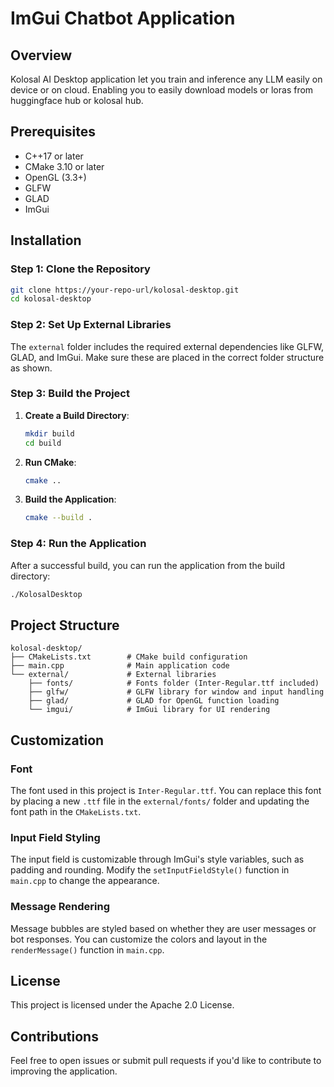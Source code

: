 # ImGui Chatbot Application

## Overview
Kolosal AI Desktop application let you train and inference any LLM easily on device or on cloud. Enabling you to easily download models or loras from huggingface hub or kolosal hub.

## Prerequisites
- C++17 or later
- CMake 3.10 or later
- OpenGL (3.3+)
- GLFW
- GLAD
- ImGui

## Installation

### Step 1: Clone the Repository
```bash
git clone https://your-repo-url/kolosal-desktop.git
cd kolosal-desktop
```

### Step 2: Set Up External Libraries
The `external` folder includes the required external dependencies like GLFW, GLAD, and ImGui. Make sure these are placed in the correct folder structure as shown.

### Step 3: Build the Project
1. **Create a Build Directory**:
   ```bash
   mkdir build
   cd build
   ```
2. **Run CMake**:
   ```bash
   cmake ..
   ```
3. **Build the Application**:
   ```bash
   cmake --build .
   ```

### Step 4: Run the Application
After a successful build, you can run the application from the build directory:

```bash
./KolosalDesktop
```

## Project Structure

```plaintext
kolosal-desktop/
├── CMakeLists.txt        # CMake build configuration
├── main.cpp              # Main application code
└── external/             # External libraries
    ├── fonts/            # Fonts folder (Inter-Regular.ttf included)
    ├── glfw/             # GLFW library for window and input handling
    ├── glad/             # GLAD for OpenGL function loading
    └── imgui/            # ImGui library for UI rendering
```

## Customization
### Font
The font used in this project is `Inter-Regular.ttf`. You can replace this font by placing a new `.ttf` file in the `external/fonts/` folder and updating the font path in the `CMakeLists.txt`.

### Input Field Styling
The input field is customizable through ImGui's style variables, such as padding and rounding. Modify the `setInputFieldStyle()` function in `main.cpp` to change the appearance.

### Message Rendering
Message bubbles are styled based on whether they are user messages or bot responses. You can customize the colors and layout in the `renderMessage()` function in `main.cpp`.

## License
This project is licensed under the Apache 2.0 License.

## Contributions
Feel free to open issues or submit pull requests if you'd like to contribute to improving the application.